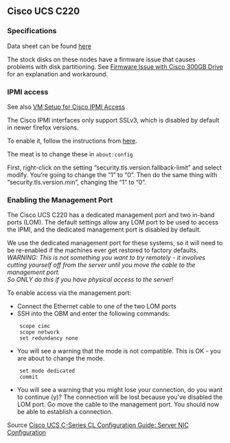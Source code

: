 ## Cisco UCS C220

### Specifications
Data sheet can be found 
[here](https://www.google.com/webhp?sourceid=chrome-instant&rlz=1C5CHFA_enTH540US541&ion=1&espv=2&ie=UTF-8#q=ucs+c220+m3+sff+datasheet)

The stock disks on these nodes have a firmware issue that causes problems with disk partitioning. 
See [Firmware Issue with Cisco 300GB Drive](Firmware-Issue-with-Cisco-300GB-Drive.html) for an explanation and workaround.

### IPMI access
See also [VM Setup for Cisco IPMI Access](VM-Setup-for-Cisco-IPMI-Access.html)

The Cisco IPMI interfaces only support SSLv3, which is disabled by default in newer firefox versions.

To enable it, follow the instructions from 
[here](http://www.ryananddebi.com/2014/12/10/bypassing-the-ssl_error_no_cypher_overlap-error-in-firefox-34/).

The meat is to change these in `about:config`

First, right-click on the setting “security.tls.version.fallback-limit” and select modify. 
You’re going to change the “1” to “0”. Then do the same thing with “security.tls.version.min”, changing the “1” to “0”.

### Enabling the Management Port
The Cisco UCS C220 has a dedicated management port and two in-band ports (LOM). 
The default settings allow any LOM port to be used to access the IPMI, and the dedicated management port is disabled by default. 

We use the dedicated management port for these systems, so it will need to be re-enabled if the machines
ever get restored to factory defaults. *WARNING: This is not something you want to try remotely - it involves 
cutting yourself off from the server until you move the cable to the management port.  
So ONLY do this if you have physical access to the server!*

To enable access via the management port:
 -  Connect the Ethernet cable to one of the two LOM ports
 -  SSH into the OBM and enter the following commands:
```shell
    scope cimc
    scope network
    set redundancy none
```
 -  You will see a warning that the mode is not compatible.  This is OK - you are about to change the mode.
```shell
    set mode dedicated
    commit
```
 -  You will see a warning that you might lose your connection, do you want to continue (y)? 
 The connection will be lost because you've disabled the LOM port. Go move the cable to the management port. 
 You should now be able to establish a connection.

Source [Cisco UCS C-Series CL Configuration Guide: Server NIC Configuration](http://www.cisco.com/c/en/us/td/docs/unified_computing/ucs/c/sw/cli/config/guide/2-0/b_Cisco_UCS_C-Series_CLI_Configuration_Guide_201/b_Cisco_UCS_C-Series_CLI_Configuration_Guide_201_chapter_01000.html#d43507e44a1635)
